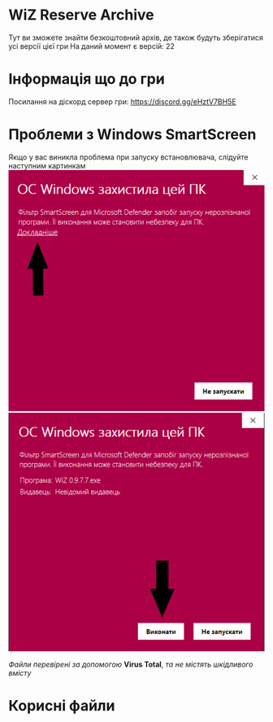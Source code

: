 ﻿# WiZ Reserve Archive
 Тут ви зможете знайти безкоштовний архів, де також будуть зберігатися усі версії цієї гри
 На даний момент є версій: 22
 # Інформація що до гри
 Посилання на діскорд сервер гри: https://discord.gg/eHztV7BH5E

 # Проблеми з Windows SmartScreen
 Якщо у вас виникла проблема при запуску встановлювача, слідуйте наступним картинкам
 ![Крок перший](https://github.com/Opentexnology/WiZ-Reserve-Archive/blob/main/tutorial-1.png)
 ![Крок другий](https://github.com/Opentexnology/WiZ-Reserve-Archive/blob/main/tutorial-2.png)
 
 *Файли перевірені за допомогою* **Virus Total**, *та не містять шкідливого вмісту*

# Корисні файли

